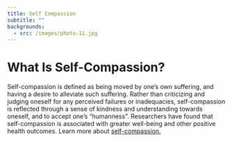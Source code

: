 ```yaml
---
title: Self Compassion
subtitle: ""
backgrounds:
  - src: /images/photo-11.jpg
---
```


# What Is Self-Compassion?

Self-compassion is defined as being moved by one’s own suffering, and having a desire to alleviate such suffering. Rather than criticizing and judging oneself for any perceived failures or inadequacies, self-compassion is reflected through a sense of kindness and understanding towards oneself, and to accept one’s “humanness”. Researchers have found that self-compassion is associated with greater well-being and other positive health outcomes. Learn more about [self-compassion.](https://self-compassion.org/the-three-elements-of-self-compassion-2/)
